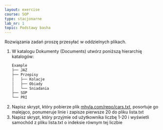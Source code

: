 ```yaml
---
layout: exercise
course: SOP
type: stacjonarne
lab_nr: 1
topic: Podstawy basha
---
```

Rozwiązania zadań proszę przesyłać w oddzielnych plikach.

1. W katalogu Dokumenty (Documents) utwórz poniższą hierarchię katalogów:
    ```bash
    Example
    ├── JAZ
    ├── Przepisy
    │   ├── Kolacje
    │   ├── Obiady
    │   └── Sniadania
    ├── SOP
    └── PRI
    ```
2. Napisz skrypt, który pobierze plik [mhyla.com/repo/cars.txt](https://mhyla.com/repo/cars.txt), posortuje go malejąco, ponumeruje linie i zapisze pierwsze 20 do pliku lista.txt
3. Napisz skrypt, który przyjmie od użytkownika liczbę 1-20 i wyświetli samochód z pliku lista.txt o indeksie równym tej liczbie